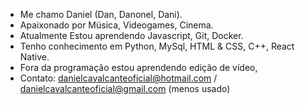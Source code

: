 - Me chamo Daniel (Dan, Danonel, Dani).
- Apaixonado por Música, Videogames, Cinema.
- Atualmente Estou aprendendo Javascript, Git, Docker.
- Tenho conhecimento em Python, MySql, HTML & CSS, C++, React Native.
- Fora da programação estou aprendendo edição de vídeo,
- Contato: danielcavalcanteoficial@hotmail.com / danielcavalcanteoficial@gmail.com (menos usado)

<!---
Dandani2002/Dandani2002 is a ✨ special ✨ repository because its `README.md` (this file) appears on your GitHub profile.
You can click the Preview link to take a look at your changes.
--->
